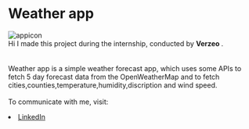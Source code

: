 # Weather app
![appicon](https://user-images.githubusercontent.com/22769589/68296145-f7305d80-00a4-11ea-9cbe-24b18222bfa9.png)
</br>Hi I made this project during the internship, conducted by <b> Verzeo
</b>.
</br></br></br>Weather app is a simple weather forecast app, which uses some APIs to fetch 5 day forecast data from the OpenWeatherMap and to fetch cities,counties,temperature,humidity,discription and wind speed. 
</br></br> To communicate with me, visit:
<li><a href=
"https://www.linkedin.com/in/nikunj-bhuva-0ba2831a2/">LinkedIn</a>

